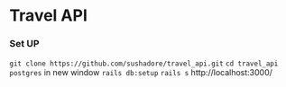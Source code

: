 # Travel API
### Set UP
`git clone https://github.com/sushadore/travel_api.git`
`cd travel_api`
`postgres`
in new window `rails db:setup`
`rails s`
http://localhost:3000/
